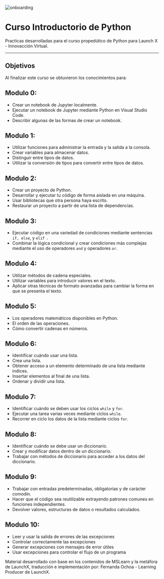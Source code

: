 ![onboarding](https://user-images.githubusercontent.com/9124597/152575053-a3da1c90-772e-4ca7-a544-8056462704cd.png)
# Curso Introductorio de Python

Practicas desarrolladas para el curso propedútico de Python para Launch X - Innovacción Virtual.

---
## Objetivos

Al finalizar este curso se obtuvieron los conocimientos para: 
## Modulo 0:
- Crear un notebook de Jupyter localmente.
- Ejecutar un notebook de Jupyter mediante Python en Visual Studio Code.
- Describir algunas de las formas de crear un notebook.
## Modulo 1:
- Utilizar funciones para administrar la entrada y la salida a la consola.
- Crear variables para almacenar datos.
- Distinguir entre tipos de datos.
- Utilizar la conversión de tipos para convertir entre tipos de datos.
## Modulo 2:
- Crear un proyecto de Python.
- Desarrollar y ejecutar tu código de forma aislada en una máquina.
- Usar bibliotecas que otra persona haya escrito.
- Restaurar un proyecto a partir de una lista de dependencias.
## Modulo 3:
- Ejecutar código en una variedad de condiciones mediante sentencias ``if, else``, y ``elif ``.
- Combinar la lógica condicional y crear condiciones más complejas mediante el uso de operadores ``and`` y operadores ``or``.
## Modulo 4:
- Utilizar métodos de cadena especiales.
- Utilizar variables para introducir valores en el texto.
- Aplicar otras técnicas de formato avanzadas para cambiar la forma en que se presenta el texto.
## Modulo 5:
- Los operadores matemáticos disponibles en Python.
- El orden de las operaciones.
- Cómo convertir cadenas en números.
## Modulo 6:
- Identificar cuándo usar una lista.
- Crea una lista.
- Obtener acceso a un elemento determinado de una lista mediante índices.
- Insertar elementos al final de una lista.
- Ordenar y dividir una lista.
## Modulo 7:
- Identificar cuándo se deben usar los ciclos ``while`` y ``for``.
- Ejecutar una tarea varias veces mediante ciclos ``while``.
- Recorrer en ciclo los datos de la lista mediante ciclos ``for``.
## Modulo 8:
- Identificar cuándo se debe usar un diccionario.
- Crear y modificar datos dentro de un diccionario.
- Trabajar con métodos de diccionario para acceder a los datos del diccionario.
## Modulo 9:
- Trabajar con entradas predeterminadas, obligatorias y de carácter comodín.
- Hacer que el código sea reutilizable extrayendo patrones comunes en funciones independientes.
- Devolver valores, estructuras de datos o resultados calculados.
## Modulo 10:
- Leer y usar la salida de errores de las excepciones
- Controlar correctamente las excepciones
- Generar excepciones con mensajes de error útiles
- Usar excepciones para controlar el flujo de un programa


Material desarrollado con base en los contenidos de MSLearn y la metáfora de LaunchX, traducción e implementación por: Fernanda Ochoa - Learning Producer de LaunchX.
